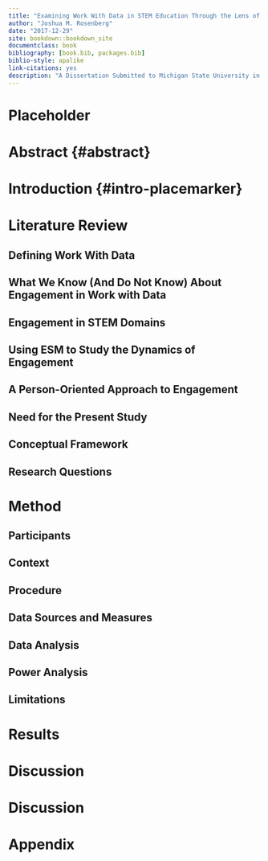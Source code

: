 ```yaml
--- 
title: "Examining Work With Data in STEM Education Through the Lens of Engagement Theory: A Person-Oriented Approach Using an Experience Sampling Method"
author: "Joshua M. Rosenberg"
date: "2017-12-29"
site: bookdown::bookdown_site
documentclass: book
bibliography: [book.bib, packages.bib]
biblio-style: apalike
link-citations: yes
description: "A Dissertation Submitted to Michigan State University in partial fulfillment of the requirements for the degree of Educational Psychology and Educational Technology – Doctor of Philosophy"
---
```


# Placeholder

<!--chapter:end:index.Rmd-->


# Abstract {#abstract}

<!--chapter:end:00-abstract.Rmd-->


# Introduction {#intro-placemarker}

<!--chapter:end:01-introduction.Rmd-->


# Literature Review
## Defining Work With Data
## What We Know (And Do Not Know) About Engagement in Work with Data
## Engagement in STEM Domains
## Using ESM to Study the Dynamics of Engagement
## A Person-Oriented Approach to Engagement
## Need for the Present Study
## Conceptual Framework
## Research Questions

<!--chapter:end:02-literature.Rmd-->


# Method
## Participants
## Context	
## Procedure
## Data Sources and Measures
## Data Analysis
## Power Analysis
## Limitations

<!--chapter:end:03-method.Rmd-->


# Results

<!--chapter:end:04-results.Rmd-->


# Discussion

<!--chapter:end:05-discussion.Rmd-->


# Discussion

<!--chapter:end:06-references.Rmd-->


# Appendix

<!--chapter:end:07-appendix.Rmd-->


